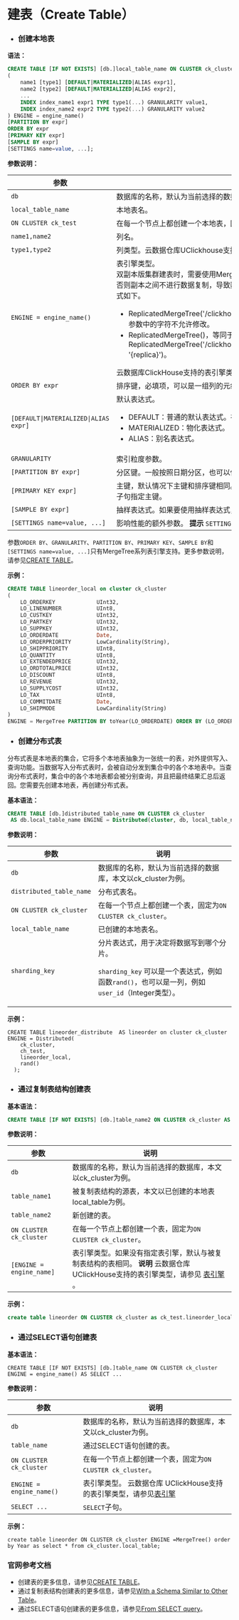 # 建表（Create Table）

- ### 创建本地表

**语法：**

```sql
CREATE TABLE [IF NOT EXISTS] [db.]local_table_name ON CLUSTER ck_cluster
(
    name1 [type1] [DEFAULT|MATERIALIZED|ALIAS expr1],
    name2 [type2] [DEFAULT|MATERIALIZED|ALIAS expr2],
    ...
    INDEX index_name1 expr1 TYPE type1(...) GRANULARITY value1,
    INDEX index_name2 expr2 TYPE type2(...) GRANULARITY value2
) ENGINE = engine_name()
[PARTITION BY expr]
ORDER BY expr
[PRIMARY KEY expr]
[SAMPLE BY expr]
[SETTINGS name=value, ...];
```

**参数说明：**

<table>
    <thead>
        <tr>
            <th>参数</th>
            <th>说明</th>
        </tr>
    </thead>
    <tbody>
    <tr>
        <td><code>db</code></td>
        <td>数据库的名称，默认为当前选择的数据库，本文以ck_test为例。</td>
    </tr>
    <tr>
        <td><code>local_table_name</code></td>
        <td>本地表名。</td>
    </tr>
    <tr>
        <td><code>ON CLUSTER ck_test</code></td>
        <td>在每一个节点上都创建一个本地表，固定为
            <code>ON CLUSTER ck_test</code>。
        </td>
    </tr>
    <tr>
        <td><code>name1,name2</code></td>
        <td>列名。</td>
    </tr>
    <tr>
        <td><code>type1,type2</code></td>
        <td>列类型。云数据仓库UClickhouse支持的数据类型，
            请参见<a title="" href="/uclickhouse/developer/data_type">数据类型</a></span>。
        </td>
    </tr>
    <tr>
        <td>
            <code>ENGINE = engine_name()</code>
        </td>
        <td>表引擎类型。
            <div>
                双副本版集群建表时，需要使用MergeTree系列引擎中支持数据复制的Replicated*引擎，否则副本之间不进行数据复制，导致数据查询结果不一致。使用该引擎建表时，参数填写方式如下。
                <ul>
                    <li>
                          ReplicatedMergeTree('/clickhouse/tables/{database}/{table}/{shard}','{replica}')，参数中的字符不允许修改。
                    </li>
                    <li>ReplicatedMergeTree()，等同于ReplicatedMergeTree('/clickhouse/tables/{database}/{table}/{shard}',
                        '{replica}')。
                    </li>
                </ul>
            </div>
          <div>
             云数据库ClickHouse支持的表引擎类型，请参见
            <a href="/uclickhouse/developer/table_engine">表引擎</a>。
        </div>
    </td>
</tr>
<tr>
    <td><code>ORDER BY expr</code></td>
    <td>排序键，必填项，可以是一组列的元组或任意表达式。</td>
</tr>
<tr>
    <td><code>[DEFAULT|MATERIALIZED|ALIAS expr]</code></td>
    <td>默认表达式。
        <ul>
            <li>DEFAULT：普通的默认表达式。在字段缺省的情况下，自动生成默认值并填充。</li>
            <li>MATERIALIZED：物化表达式。</li>
            <li>ALIAS：别名表达式。</li>
        </ul>
    </td>
</tr>
<tr>
    <td><code>GRANULARITY</code></td>
    <td>索引粒度参数。</td>
</tr>
<tr>
    <td>
        <code>[PARTITION BY expr]</code>
    </td>
    <td>分区键。一般按照日期分区，也可以使用其他字段或字段表达式。</td>
</tr>
<tr>
    <td><code>[PRIMARY KEY expr]</code></td>
    <td>主键，默认情况下主键和排序键相同。因此，多数情况下，不需要再专门使用
        <code>PRIMARY KEY</code>子句指定主键。
    </td>
</tr>
<tr>
    <td><code>[SAMPLE BY expr]</code></td>
    <td>抽样表达式。如果要使用抽样表达式，主键中必须包含这个表达式。</td>
</tr>
<tr>
    <td><code>[SETTINGS name=value, ...]</code></td>
    <td>影响性能的额外参数。
        <strong>提示</strong> 
        <code>SETTINGS</code>中支持的参数，请参见
        <span><a href="https://clickhouse.com/docs/zh/engines/table-engines/mergetree-family/mergetree/"
                target="_blank">SETTINGS配置项</a>
        </span>。
    </td>
</tr>
</tbody>
</table>

参数`ORDER BY`、`GRANULARITY`、`PARTITION BY`、`PRIMARY KEY`、`SAMPLE BY`和`[SETTINGS name=value, ...]`只有MergeTree系列表引擎支持。更多参数说明，请参见[CREATE TABLE](https://clickhouse.com/docs/zh/sql-reference/statements/create/table/)。

**示例：**

```sql
CREATE TABLE lineorder_local on cluster ck_cluster
(
    LO_ORDERKEY             UInt32,
    LO_LINENUMBER           UInt8,
    LO_CUSTKEY              UInt32,
    LO_PARTKEY              UInt32,
    LO_SUPPKEY              UInt32,
    LO_ORDERDATE            Date,
    LO_ORDERPRIORITY        LowCardinality(String),
    LO_SHIPPRIORITY         UInt8,
    LO_QUANTITY             UInt8,
    LO_EXTENDEDPRICE        UInt32,
    LO_ORDTOTALPRICE        UInt32,
    LO_DISCOUNT             UInt8,
    LO_REVENUE              UInt32,
    LO_SUPPLYCOST           UInt32,
    LO_TAX                  UInt8,
    LO_COMMITDATE           Date,
    LO_SHIPMODE             LowCardinality(String)
)
ENGINE = MergeTree PARTITION BY toYear(LO_ORDERDATE) ORDER BY (LO_ORDERDATE, LO_ORDERKEY);
```

- ### 创建分布式表

分布式表是本地表的集合，它将多个本地表抽象为一张统一的表，对外提供写入、查询功能。当数据写入分布式表时，会被自动分发到集合中的各个本地表中。当查询分布式表时，集合中的各个本地表都会被分别查询，并且把最终结果汇总后返回。您需要先创建本地表，再创建分布式表。

**基本语法：**

```sql
CREATE TABLE [db.]distributed_table_name ON CLUSTER ck_cluster
 AS db.local_table_name ENGINE = Distributed(cluster, db, local_table_name [, sharding_key])
```

**参数说明：**

<table>
    <thead>
        <tr>
            <th>参数</th>
            <th>说明</th>
        </tr>
    </thead>
    <tbody>
    <tr>
        <td><code>db</code></td>
        <td>数据库的名称，默认为当前选择的数据库，本文以ck_cluster为例。</td>
    </tr>
    <tr>
        <td><code>distributed_table_name</code></td>
        <td>分布式表名。</td>
    </tr>
    <tr>
        <td><code>ON CLUSTER ck_cluster</code></td>
        <td>在每一个节点上都创建一个表，固定为<code>ON CLUSTER ck_cluster</code>。
        </td>
    </tr>
    <tr>
        <td><code>local_table_name</code></td>
        <td>已创建的本地表名。</td>
    </tr>
    <tr>
        <td><code>sharding_key</code></td>
        <td>分片表达式，用于决定将数据写到哪个分片。
            <p>
                <code>sharding_key</code>
                可以是一个表达式，例如函数<code>rand()</code>，也可以是一列，例如
                <code>user_id</code>（Integer类型）。
            </p>
        </td>
    </tr>
    </tbody>
</table>

**示例：**

```
CREATE TABLE lineorder_distribute  AS lineorder on cluster ck_cluster
ENGINE = Distributed(
    ck_cluster,
    ch_test,
    lineorder_local,
    rand()
  );
```

- ### 通过复制表结构创建表

**基本语法：**

```sql
CREATE TABLE [IF NOT EXISTS] [db.]table_name2 ON CLUSTER ck_cluster AS [db.]table_name1 [ENGINE = engine_name];
```

**参数说明：**

<table>
    <thead>
        <tr>
            <th>参数</th>
            <th>说明</th>
        </tr>
    </thead>
    <tbody>
    <tr>
        <td><code>db</code></td>
        <td>数据库的名称，默认为当前选择的数据库，本文以ck_cluster为例。</td>
    </tr>
    <tr>
        <td><code>table_name1</code></td>
        <td>被复制表结构的源表，本文以已创建的本地表local_table为例。</td>
    </tr>
    <tr>
        <td><code>table_name2</code></td>
        <td>新创建的表。</td>
    </tr>
    <tr>
        <td><code>ON CLUSTER ck_cluster</code></td>
        <td>在每一个节点上都创建一个表，固定为<code>ON CLUSTER ck_cluster</code>。
        </td>
    </tr>
    <tr>
        <td><code>[ENGINE = engine_name]</code></td>
        <td>表引擎类型。如果没有指定表引擎，默认与被复制表结构的表相同。
            <strong>说明</strong> <span >云数据仓库UClickHouse</span>支持的表引擎类型，请参见<span>
                <a href="/uclickhouse/developer/table_engine">表引擎</a>
            </span>。
        </td>
    </tr>
    </tbody>
</table>

**示例：**

```sql
create table lineorder ON CLUSTER ck_cluster as ck_test.lineorder_local;
```

- ### 通过SELECT语句创建表

**基本语法：**

```
CREATE TABLE [IF NOT EXISTS] [db.]table_name ON CLUSTER ck_cluster ENGINE = engine_name() AS SELECT ...
```

**参数说明：**

<table>
    <thead>
        <tr>
            <th>参数</th>
            <th>说明</th>
        </tr>
    </thead>
    <tbody>
    <tr>
        <td><code>db</code></td>
        <td>数据库的名称，默认为当前选择的数据库，本文以ck_cluster为例。</td>
    </tr>
    <tr>
        <td><code>table_name</code></td>
        <td>通过SELECT语句创建的表。</td>
    </tr>
    <tr>
        <td><code>ON CLUSTER ck_cluster</code></td>
        <td>
            在每一个节点上都创建一个表，固定为<code>ON CLUSTER ck_cluster</code>。
        </td>
    </tr>
    <tr>
        <td><code>ENGINE = engine_name()</code></td>
        <td>表引擎类型。
             云数据仓库 UClickHouse</span>支持的表引擎类型，请参见<a href="/uclickhouse/developer/table_engine">表引擎</a>
        </td>
    </tr>
    <tr>
        <td><code>SELECT ...</code></td>
        <td><code>SELECT</code>子句。
        </td>
    </tr>
    </tbody>
</table>

**示例：**

```
create table lineorder ON CLUSTER ck_cluster ENGINE =MergeTree() order by Year as select * from ck_cluster.local_table;
```

### 官网参考文档

- 创建表的更多信息，请参见[CREATE TABLE](https://clickhouse.com/docs/zh/sql-reference/statements/create/table/)。
- 通过复制表结构创建表的更多信息，请参见[With a Schema Similar to Other Table](https://clickhouse.com/docs/zh/sql-reference/statements/create/table/#with-a-schema-similar-to-other-table)。
- 通过SELECT语句创建表的更多信息，请参见[From SELECT query](https://clickhouse.com/docs/zh/sql-reference/statements/create/table/#from-select-query)。